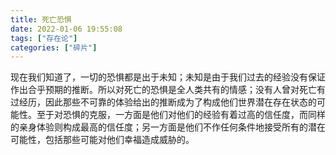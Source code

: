 ```yaml
---
title: 死亡恐惧
date: 2022-01-06 19:55:08
tags: ["存在论"]
categories: ["碎片"]
---
```

现在我们知道了，一切的恐惧都是出于未知；未知是由于我们过去的经验没有保证作出合乎预期的推断。所以对死亡的恐惧是全人类共有的情感；没有人曾对死亡有过经历，因此那些不可靠的体验给出的推断成为了构成他们世界潜在存在状态的可能性。至于对恐惧的克服，一方面是他们对他们的经验有着过高的信任度，而同样的亲身体验则构成最高的信任度；另一方面是他们不作任何条件地接受所有的潜在可能性，包括那些可能对他们幸福造成威胁的。